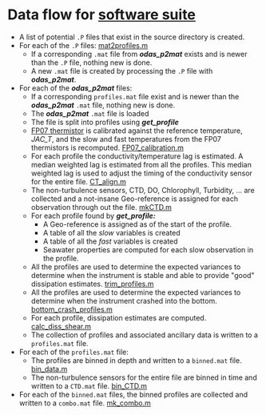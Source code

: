 # Data flow for [software suite](https://github.com/jessecusack/perturb/tree/main)

- A list of potential `.P` files that exist in the source directory is created.
- For each of the `.P` files: [mat2profiles.m](../Code/mat2profiles.m)
  * If a corresponding `.mat` file from ***odas_p2mat*** exists and is newer than the `.P` file, nothing new is done.
  * A new `.mat` file is created by processing the `.P` file with ***odas_p2mat***.
- For each of the ***odas_p2mat*** files:
  * If a corresponding `profiles.mat` file exist and is newer than the ***odas_p2mat*** `.mat` file, nothing new is done.
  * The ***odas_p2mat*** `.mat` file is loaded
  * The file is split into profiles using ***get_profile***
  * [FP07 thermistor](FP07.md) is calibrated against the reference temperature, *JAC_T*, and the slow and fast temperatures from the FP07 thermistors is recomputed.  [FP07_calibration.m](../Code/fp07_calibration.m)
  * For each profile the conductivity/temperature lag is estimated. A median weighted lag is estimated from all the profiles. This median weighted lag is used to adjust the timing of the conductivity sensor for the entire file. [CT_align.m](../Code/CT_align.m)
  * The non-turbulence sensors, CTD, DO, Chlorophyll, Turbidity, ... are collected and a not-insane Geo-reference is assigned for each observation through out the file. [mkCTD.m](../Code/mkCTD.m)
  * For each profile found by ***get_profile:***
    - A Geo-reference is assigned as of the start of the profile.
    - A table of all the *slow* variables is created
    - A table of all the *fast* variables is created
    - Seawater properties are computed for each slow observation in the profile.
  * All the profiles are used to determine the expected variances to determine when the instrument is stable and able to provide "good" dissipation estimates. [trim_profiles.m](../Code/trim_profiles.m)
  * All the profiles are used to determine the expected variances to determine when the instrument crashed into the bottom. [bottom_crash_profiles.m](../Code/bottom_crash_profiles.m)
  * For each profile, dissipation estimates are computed. [calc_diss_shear.m](../Code/calc_diss_shear.m)
  * The collection of profiles and associated ancillary data is written to a `profiles.mat` file.
- For each of the `profiles.mat` file:
  * The profiles are binned in depth and written to a `binned.mat` file. [bin_data.m](../Code/bin_data.m) 
  * The non-turbulence sensors for the entire file are binned in time and written to a `CTD.mat` file. [bin_CTD.m](../Code/bin_CTD.m) 
- For each of the `binned.mat` files, the binned profiles are collected and written to a `combo.mat` file. [mk_combo.m](../Code/mk_combo.m)

